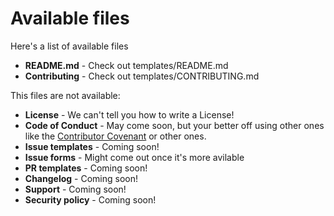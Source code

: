 # Available files

Here's a list of available files

- **README.md** - Check out templates/README.md <!-- 75.92% comments -->
- **Contributing** - Check out templates/CONTRIBUTING.md <!-- 19.82% comments -->

This files are not available:

- **License** - We can't tell you how to write a License!
- **Code of Conduct** - May come soon, but your better off using other ones like
  the [Contributor Covenant](https://www.contributor-covenant.org/) or other ones.
- **Issue templates** - Coming soon!
- **Issue forms** - Might come out once it's more avilable
- **PR templates** - Coming soon!
- **Changelog** - Coming soon!
- **Support** - Coming soon!
- **Security policy** - Coming soon!
